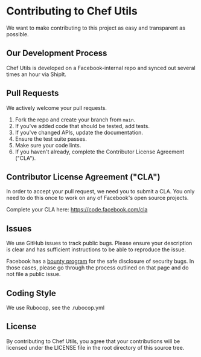 # Contributing to Chef Utils

We want to make contributing to this project as easy and transparent as
possible.

## Our Development Process

Chef Utils is developed on a Facebook-internal repo and synced out several times
an hour via ShipIt.

## Pull Requests

We actively welcome your pull requests.

1. Fork the repo and create your branch from `main`.
1. If you've added code that should be tested, add tests.
1. If you've changed APIs, update the documentation.
1. Ensure the test suite passes.
1. Make sure your code lints.
1. If you haven't already, complete the Contributor License Agreement ("CLA").

## Contributor License Agreement ("CLA")

In order to accept your pull request, we need you to submit a CLA. You only need
to do this once to work on any of Facebook's open source projects.

Complete your CLA here: <https://code.facebook.com/cla>

## Issues

We use GitHub issues to track public bugs. Please ensure your description is
clear and has sufficient instructions to be able to reproduce the issue.

Facebook has a [bounty program](https://www.facebook.com/whitehat/) for the safe
disclosure of security bugs. In those cases, please go through the process
outlined on that page and do not file a public issue.

## Coding Style

We use Rubocop, see the .rubocop.yml

## License

By contributing to Chef Utils, you agree that your contributions will be
licensed under the LICENSE file in the root directory of this source tree.
